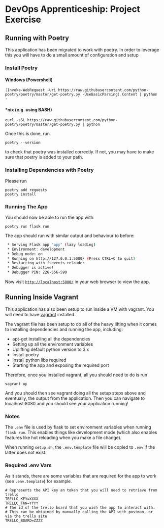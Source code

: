 # DevOps Apprenticeship: Project Exercise

## Running with Poetry
This application has been migrated to work with poetry. In order to leverage this you will have to do a small amount of
configuration and setup

### Install Poetry

#### Windows (Powershell)
    (Invoke-WebRequest -Uri https://raw.githubusercontent.com/python-poetry/poetry/master/get-poetry.py -UseBasicParsing).Content | python -

#### *nix (e.g. using BASH)
    curl -sSL https://raw.githubusercontent.com/python-poetry/poetry/master/get-poetry.py | python
    
Once this is done, run
    
    poetry --version
to check that poetry was installed correctly. If not, you may have to make sure that poetry is added to your path.

### Installing Dependencies with Poetry
Please run

    poetry add requests
    poetry install
    
### Running The App
You should now be able to run the app with:

    poetry run flask run
The app should run with similar output and behaviour to before:
```bash
 * Serving Flask app "app" (lazy loading)
 * Environment: development
 * Debug mode: on
 * Running on http://127.0.0.1:5000/ (Press CTRL+C to quit)
 * Restarting with fsevents reloader
 * Debugger is active!
 * Debugger PIN: 226-556-590
```
Now visit [`http://localhost:5000/`](http://localhost:5000/) in your web browser to view the app.

## Running Inside Vagrant
This application has also been setup to run inside a VM with vagrant. You will need to have [vagrant](https://www.vagrantup.com/)
installed.

The vagrant file has been setup to do all of the heavy lifting when it comes to installing dependencies and running the
app, including:
- apt-get installing all the dependencies
- Setting up all the environment variables
- Uplifting default python version to 3.x
- Install poetry
- Install python libs required
- Starting the app and exposing the required port

Therefore, once you installed vagrant, all you should need to do is run

    vagrant up

And you should then see vagrant doing all the setup steps above and eventually, the output from the application.
Then you can navigate to localhost:8080 and you should see your application running!

### Notes

The `.env` file is used by flask to set environment variables when running `flask run`. This enables things like
development mode (which also enables features like hot reloading when you make a file change).

When running `setup.sh`, the `.env.template` file will be copied to `.env` if the latter does not exist.

### Required .env Vars
As it stands, there are some variables that are required for the app to work (see `.env.template`) for example.
    
    # Represents the API key an token that you will need to retrieve from trello
    TRELLO_KEY=XXXX
    TRELLO_TKN=YYYY
    # The id of the trello board that you wish the app to interact with.
    # This can be obtained by manually calling the API with postman, or via the trello site
    TRELLO_BOARD=ZZZZ